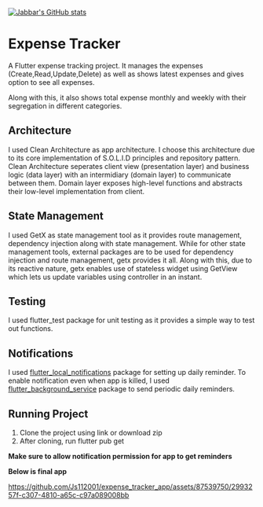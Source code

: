 [![Jabbar's GitHub stats](https://github-readme-stats.vercel.app/api?username=Js112001)](https://github.com/anuraghazra/github-readme-stats)
# Expense Tracker

A Flutter expense tracking project. It manages the expenses (Create,Read,Update,Delete) as well as 
shows latest expenses and gives option to see all expenses.

Along with this, it also shows total expense monthly and weekly with their segregation in different categories.

## Architecture

I used Clean Architecture as app architecture. I choose this architecture due to its core implementation of S.O.L.I.D principles and repository pattern.
Clean Architecture seperates client view (presentation layer) and business logic (data layer) with an intermidiary (domain layer) to communicate between them.
Domain layer exposes high-level functions and abstracts their low-level implementation from client.

## State Management

I used GetX as state management tool as it provides route management, dependency injection along with state management. While for other state management tools,
external packages are to be used for dependency injection and route management, getx provides it all. Along with this, due to its reactive nature, getx enables 
use of stateless widget using GetView which lets us update variables using controller in an instant.

## Testing

I used flutter_test package for unit testing as it provides a simple way to test out functions.

## Notifications

I used [flutter_local_notifications](https://pub.dev/packages/flutter_local_notifications) package for setting up daily reminder. To enable notification even when app is killed, I used [flutter_background_service](https://pub.dev/packages/flutter_background_service) package to send periodic daily reminders.

## Running Project

1. Clone the project using link or download zip
2. After cloning, run flutter pub get

**Make sure to allow notification permission for app to get reminders**

**Below is final app**



https://github.com/Js112001/expense_tracker_app/assets/87539750/2993257f-c307-4810-a65c-c97a089008bb



